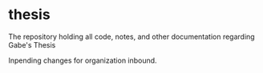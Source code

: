 # thesis
The repository holding all code, notes, and other documentation regarding Gabe's Thesis

Inpending changes for organization inbound.

